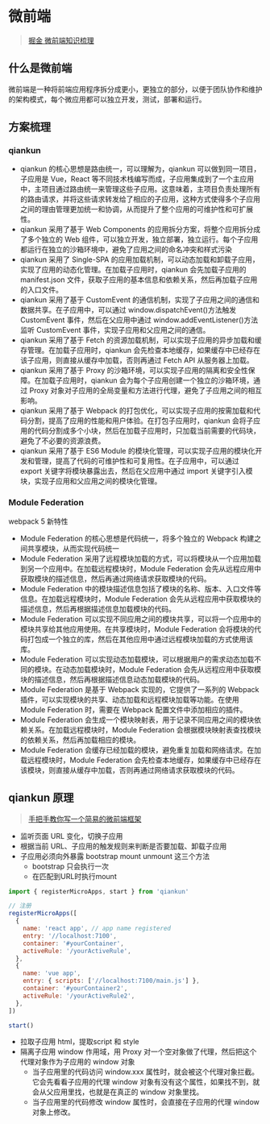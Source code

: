 # 微前端

> [掘金 微前端知识梳理](https://juejin.cn/post/7221046247262781499)

## 什么是微前端

微前端是一种将前端应用程序拆分成更小，更独立的部分，以便于团队协作和维护的架构模式，每个微应用都可以独立开发，测试，部署和运行。

## 方案梳理

### qiankun

- qiankun 的核心思想是路由统一，可以理解为，qiankun 可以做到同一项目，子应用是 Vue，React 等不同技术栈编写而成，子应用集成到了一个主应用中，主项目通过路由统一来管理这些子应用。这意味着，主项目负责处理所有的路由请求，并将这些请求转发给了相应的子应用，这种方式使得多个子应用之间的理由管理更加统一和协调，从而提升了整个应用的可维护性和可扩展性。
- qiankun 采用了基于 Web Components 的应用拆分方案，将整个应用拆分成了多个独立的 Web 组件，可以独立开发，独立部署，独立运行。每个子应用都运行在独立的沙箱环境中，避免了应用之间的命名冲突和样式污染
- qiankun 采用了 Single-SPA 的应用加载机制，可以动态加载和卸载子应用，实现了应用的动态化管理。在加载子应用时，qiankun 会先加载子应用的 manifest.json 文件，获取子应用的基本信息和依赖关系，然后再加载子应用的入口文件。
- qiankun 采用了基于 CustomEvent 的通信机制，实现了子应用之间的通信和数据共享。在子应用中，可以通过 window.dispatchEvent()方法触发 CustomEvent 事件，然后在父应用中通过 window.addEventListener()方法监听 CustomEvent 事件，实现子应用和父应用之间的通信。
- qiankun 采用了基于 Fetch 的资源加载机制，可以实现子应用的异步加载和缓存管理。在加载子应用时，qiankun 会先检查本地缓存，如果缓存中已经存在该子应用，则直接从缓存中加载，否则再通过 Fetch API 从服务器上加载。
- qiankun 采用了基于 Proxy 的沙箱环境，可以实现子应用的隔离和安全性保障。在加载子应用时，qiankun 会为每个子应用创建一个独立的沙箱环境，通过 Proxy 对象对子应用的全局变量和方法进行代理，避免了子应用之间的相互影响。
- qiankun 采用了基于 Webpack 的打包优化，可以实现子应用的按需加载和代码分割，提高了应用的性能和用户体验。在打包子应用时，qiankun 会将子应用的代码分割成多个小块，然后在加载子应用时，只加载当前需要的代码块，避免了不必要的资源浪费。
- qiankun 采用了基于 ES6 Module 的模块化管理，可以实现子应用的模块化开发和管理，提高了代码的可维护性和可复用性。在子应用中，可以通过 export 关键字将模块暴露出去，然后在父应用中通过 import 关键字引入模块，实现子应用和父应用之间的模块化管理。

### Module Federation

webpack 5 新特性

- Module Federation 的核心思想是代码统一，将多个独立的 Webpack 构建之间共享模块，从而实现代码统一
- Module Federation 采用了远程模块加载的方式，可以将模块从一个应用加载到另一个应用中。在加载远程模块时，Module Federation 会先从远程应用中获取模块的描述信息，然后再通过网络请求获取模块的代码。
- Module Federation 中的模块描述信息包括了模块的名称、版本、入口文件等信息。在加载远程模块时，Module Federation 会先从远程应用中获取模块的描述信息，然后再根据描述信息加载模块的代码。
- Module Federation 可以实现不同应用之间的模块共享，可以将一个应用中的模块共享给其他应用使用。在共享模块时，Module Federation 会将模块的代码打包成一个独立的库，然后在其他应用中通过远程模块加载的方式使用该库。
- Module Federation 可以实现动态加载模块，可以根据用户的需求动态加载不同的模块。在动态加载模块时，Module Federation 会先从远程应用中获取模块的描述信息，然后再根据描述信息动态加载模块的代码。
- Module Federation 是基于 Webpack 实现的，它提供了一系列的 Webpack 插件，可以实现模块的共享、动态加载和远程模块加载等功能。在使用 Module Federation 时，需要在 Webpack 配置文件中添加相应的插件。
- Module Federation 会生成一个模块映射表，用于记录不同应用之间的模块依赖关系。在加载远程模块时，Module Federation 会根据模块映射表查找模块的依赖关系，然后再加载相应的模块。
- Module Federation 会缓存已经加载的模块，避免重复加载和网络请求。在加载远程模块时，Module Federation 会先检查本地缓存，如果缓存中已经存在该模块，则直接从缓存中加载，否则再通过网络请求获取模块的代码。

## qiankun 原理

> [手把手教你写一个简易的微前端框架](https://juejin.cn/post/7069535266733555725)

- 监听页面 URL 变化，切换子应用
- 根据当前 URL、子应用的触发规则来判断是否要加载、卸载子应用
- 子应用必须向外暴露 bootstrap mount unmount 这三个方法
  - bootstrap 只会执行一次
  - 在匹配到URL时执行mount

```js
import { registerMicroApps, start } from 'qiankun'

// 注册
registerMicroApps([
  {
    name: 'react app', // app name registered
    entry: '//localhost:7100',
    container: '#yourContainer',
    activeRule: '/yourActiveRule',
  },
  {
    name: 'vue app',
    entry: { scripts: ['//localhost:7100/main.js'] },
    container: '#yourContainer2',
    activeRule: '/yourActiveRule2',
  },
])

start()
```

- 拉取子应用 html，提取script 和 style
- 隔离子应用 window 作用域，用 Proxy 对一个空对象做了代理，然后把这个代理对象作为子应用的 window 对象
  - 当子应用里的代码访问 window.xxx 属性时，就会被这个代理对象拦截。它会先看看子应用的代理 window 对象有没有这个属性，如果找不到，就会从父应用里找，也就是在真正的 window 对象里找。
  - 当子应用里的代码修改 window 属性时，会直接在子应用的代理 window 对象上修改。
